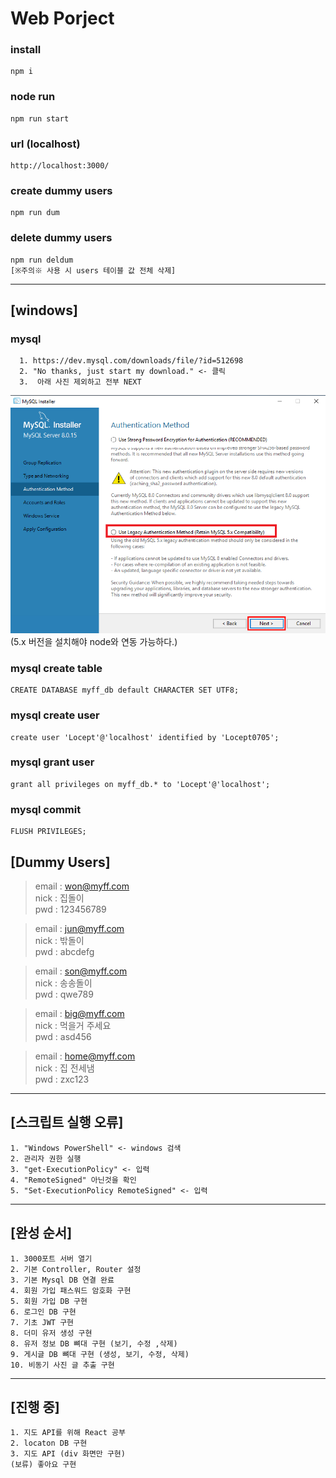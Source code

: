 # Web Porject  
  
### install  

    npm i
    
### node run  

    npm run start  

### url (localhost)

    http://localhost:3000/


### create dummy users
    npm run dum

### delete dummy users

    npm run deldum  
    [※주의※ 사용 시 users 테이블 값 전체 삭제]


------------  
## [windows]  
### mysql  
      1. https://dev.mysql.com/downloads/file/?id=512698  
      2. "No thanks, just start my download." <- 클릭  
      3.  아래 사진 제외하고 전부 NEXT  
![DB설치](./mysqlSelect.png)  
(5.x 버전을 설치해야 node와 연동 가능하다.)  
    
### mysql create table

    CREATE DATABASE myff_db default CHARACTER SET UTF8;

### mysql create user  

    create user 'Locept'@'localhost' identified by 'Locept0705';

### mysql grant user 

    grant all privileges on myff_db.* to 'Locept'@'localhost';

### mysql commit

    FLUSH PRIVILEGES;


## [Dummy Users]
 
>    email : won@myff.com  
    nick  : 집돌이  
    pwd   : 123456789  


>    email : jun@myff.com  
    nick  : 밖돌이  
    pwd   : abcdefg


>    email : son@myff.com  
    nick  : 송송돌이  
    pwd   : qwe789  


>    email : big@myff.com  
    nick  : 먹을거 주세요  
    pwd   :  asd456  


>    email : home@myff.com  
    nick  : 집 전세냄  
    pwd   : zxc123  


  ------------ 
## [스크립트 실행 오류]  
    1. "Windows PowerShell" <- windows 검색  
    2. 관리자 권한 실행  
    3. "get-ExecutionPolicy" <- 입력  
    4. "RemoteSigned" 아닌것을 확인  
    5. "Set-ExecutionPolicy RemoteSigned" <- 입력  

------------  
## [완성 순서]  
    1. 3000포트 서버 열기  
    2. 기본 Controller, Router 설정  
    3. 기본 Mysql DB 연결 완료  
    4. 회원 가입 패스워드 암호화 구현  
    5. 회원 가입 DB 구현  
    6. 로그인 DB 구현  
    7. 기초 JWT 구현  
    8. 더미 유저 생성 구현  
    8. 유저 정보 DB 뼈대 구현 (보기, 수정 ,삭제)  
    9. 게시글 DB 뼈대 구현 (생성, 보기, 수정, 삭제)  
    10. 비동기 사진 글 추출 구현  

------------  
## [진행 중]  
    1. 지도 API를 위해 React 공부  
    2. locaton DB 구현  
    3. 지도 API (div 화면만 구현) 
    (보류) 좋아요 구현   
